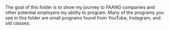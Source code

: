 The goal of this folder is to show my journey to FAANG companies and other potential employers my ability to program. Many of the programs you see in this folder are small programs found from YouTube, Instagram, and old classes.

